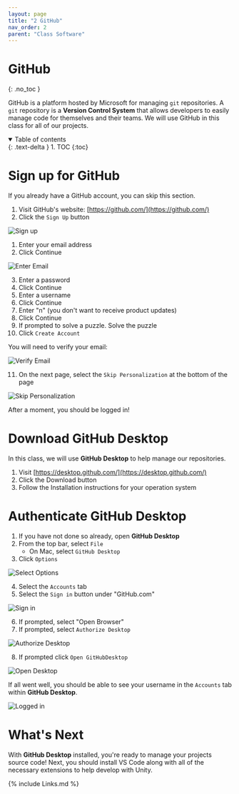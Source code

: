 ```yaml
---
layout: page
title: "2 GitHub"
nav_order: 2
parent: "Class Software"
---
```


# GitHub
{: .no_toc }

GitHub is a platform hosted by Microsoft for managing `git` repositories. A
`git` repository is a **Version Control System** that allows developers to
easily manage code for themselves and their teams. We will use GitHub in this
class for all of our projects.

<details open markdown="block">
  <summary>
    Table of contents
  </summary>
  {: .text-delta }
1. TOC
{:toc}
</details>

# Sign up for GitHub

If you already have a GitHub account, you can skip this section.

1. Visit GitHub's website: [https://github.com/](https://github.com/)
2. Click the `Sign Up` button

![Sign up](../../_site/imgs/0.2-github/00-sign-up.png)

1. Enter your email address
2. Click Continue

![Enter Email](../../imgs/0.2-github/01-enter-email.png)

3. Enter a password
4. Click Continue
5. Enter a username
6. Click Continue
7. Enter "n" (you don't want to receive product updates)
8. Click Continue
9. If prompted to solve a puzzle. Solve the puzzle
10. Click `Create Account`

You will need to verify your email:

![Verify Email](../../imgs/0.2-github/02-verify-email.png)

11. On the next page, select the `Skip Personalization` at the bottom of the page

![Skip Personalization](../../imgs/0.2-github/03-skip-personalization.png)

After a moment, you should be logged in!

# Download GitHub Desktop

In this class, we will use **GitHub Desktop** to help manage our repositories.

1. Visit [https://desktop.github.com/](https://desktop.github.com/)
2. Click the Download button
3. Follow the Installation instructions for your operation system

# Authenticate GitHub Desktop

1. If you have not done so already, open **GitHub Desktop**
2. From the top bar, select `File`
   * On Mac, select `GitHub Desktop`
3. Click `Options`

![Select Options](../../imgs/0.2-github/04-options.png)

4. Select the `Accounts` tab
5. Select the `Sign in` button under "GitHub.com"

![Sign in](../../imgs/0.2-github/05-select-sign-in.png)

6. If prompted, select "Open Browser"
7. If prompted, select `Authorize Desktop`

![Authorize Desktop](../../imgs/0.2-github/06-authorize-deskopt.png)

8. If prompted click `Open GitHubDesktop`

![Open Desktop](../../imgs/0.2-github/07-open-desktop.png)

If all went well, you should be able to see your username in the `Accounts` tab within **GitHub Desktop**.

![Logged in](../../imgs/0.2-github/08-logged-in.png)

# What's Next

With **GitHub Desktop** installed, you're ready to manage your projects source
code! Next, you should install VS Code along with all of the necessary
extensions to help develop with Unity. 


{% include Links.md %}